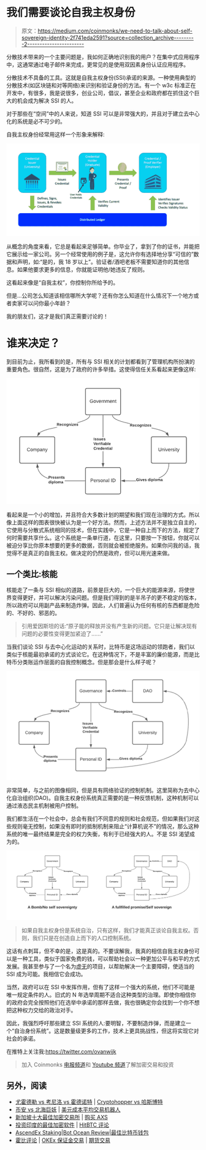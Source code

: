 # 我们需要谈论自我主权身份

> 原文：<https://medium.com/coinmonks/we-need-to-talk-about-self-sovereign-identity-2f741eda2591?source=collection_archive---------2----------------------->

分散技术带来的一个主要问题是，我如何正确地识别我的用户？在集中式应用程序中，这通常通过电子邮件来完成，更常见的是使用双因素身份认证应用程序。

分散技术不具备的工具。这就是自我主权身份(SSI)承诺的来源。一种使用典型的分散技术(如区块链和对等网络)来识别和验证身份的方法。有一个 w3c 标准正在开发中，有很多，我是说很多，创业公司，倡议，甚至企业和政府都在抓住这个巨大的机会成为解决 SSI 的人。

对于那些在“空间”中的人来说，知道 SSI 可以是非常强大的，并且对于建立去中心化的系统是必不可少的。

自我主权身份经常用这样一个形象来解释:

![](img/c39d1a2ccec88b35ff3e882426e527f4.png)

从概念的角度来看，它总是看起来足够简单。你毕业了，拿到了你的证书，并能把它展示给一家公司。另一个经常使用的例子是，这允许你有选择地分享“可信的”数据和声明，如:“是的，我 18 岁以上”。验证者/酒吧老板不需要知道你的其他信息。如果他要求更多的信息，你就能证明他/她违反了规则。

这看起来像是“自我主权”，你控制你所给予的。

但是…公司怎么知道该相信哪所大学呢？还有你怎么知道在什么情况下一个地方或者卖家可以问你最小年龄？

我的朋友们，这才是我们真正需要讨论的！

# 谁来决定？

到目前为止，我所看到的是，所有与 SSI 相关的计划都看到了管理机构所扮演的重要角色。很自然，这是为了政府的许多举措。这使得信任关系看起来更像这样:

![](img/8da075e4930a008b6aeed5ddbd96712e.png)

看起来是一个小的增加，并且符合大多数计划的期望和我们现在治理的方式。所以像上面这样的图表很快被认为是一个好方法。然而，上述方法并不是独立自主的，它使用与分散式系统相同的技术，但在实践中，它是一种自上而下的方法，规定了何时需要共享什么。这个系统是一条单行道，在这里，只要按一下按钮，你就可以被迫分享比你原本想要的更多的数据，否则就会被拒绝服务。如果你问我的话，我觉得不是真正的自我主权。做决定的仍然是政府，但可以用光速来做。

## 一个类比:核能

核能走了一条与 SSI 相似的道路，前景是巨大的，一个巨大的能源来源，将使世界变得更好，并可以解决污染问题。但是我们得到的是半吊子的更不稳定的版本，所以政府可以用副产品来制造炸弹。因此，人们普遍认为任何有核的东西都是危险的、不好的、邪恶的。

> 引用爱因斯坦的话:“原子能的释放并没有产生新的问题。它只是让解决现有问题的必要性变得更加紧迫了……”

当我们谈论 SSI 与去中心化运动的关系时，比特币是这场运动的领跑者，我们以类似于核能最初承诺的方式谈论它。在这种情况下，不是丰富的廉价能源，而是比特币分类账运作层面的自我控制概念。但是那会是什么样子呢？

![](img/f0653fcc7e11eba346bcbbf77f45f797.png)

非常简单，与之前的图像相同，但是具有网络验证的控制机制。这里简称为去中心化自治组织(DAO)。自我主权身份系统真正需要的是一种反馈机制，这种机制可以通过液态民主机制被用户控制。

我们都生活在一个社会中，总会有我们不同意的规则和社会规范，但如果我们对这些规则毫无控制，如果没有即时的抵制机制来阻止“计算机说不”的情况，那么这种系统的唯一最终结果是完全的权力失衡，有利于已经强大的人。不是 SSI 渴望成为的。

![](img/e6b0723f1b55992efba34a98ca1cc577.png)

> 如果自我主权身份是系统自治，只有这样，我们才能真正谈论自我主权。否则，我们只是在创造自上而下的人口控制系统。

这话有点刺耳，但不幸的是，这是真的。不要误解我，我真的相信自我主权身份可以是一种工具，类似于国家免费的钱，可以帮助社会以一种更加公平与和平的方式发展。我甚至参与了一个名为[虚无](https://www.nihilium.io)的项目，以帮助解决一个主要障碍，使适当的 SSI 成为可能。我相信它会成功。

当然，政府可以在 SSI 中发挥作用，但有了这样一个强大的系统，他们不可能是唯一规定条件的人。旧式的 N 年选举周期不适合这种类型的治理。即使你相信你的政府会完全按照他们在选举中承诺的那样去做，我也很确定你会找到一个你不想把这种权力交给的政治对手。

因此，我强烈呼吁那些建立 SSI 系统的人:要明智，不要制造炸弹，而是建立一个“自治身份系统”。这是数量级更多的工作，技术上更具挑战性，但这将实现它对社会的承诺。

在推特上关注我:https://twitter.com/ovanwijk

> 加入 Coinmonks [电报频道](https://t.me/coincodecap)和 [Youtube 频道](https://www.youtube.com/c/coinmonks/videos)了解加密交易和投资

## 另外，阅读

*   [尤霍德勒 vs 考尼洛 vs 霍德诺特](/coinmonks/youhodler-vs-coinloan-vs-hodlnaut-b1050acde55a) | [Cryptohopper vs 哈斯博特](https://blog.coincodecap.com/cryptohopper-vs-haasbot)
*   [币安 vs 北海巨妖](https://blog.coincodecap.com/binance-vs-kraken) | [美元成本平均交易机器人](https://blog.coincodecap.com/pionex-dca-bot)
*   [新加坡十大最佳加密交易所](https://blog.coincodecap.com/crypto-exchange-in-singapore) | [购买 AXS](https://blog.coincodecap.com/buy-axs-token)
*   [投资印度的最佳加密软件](https://blog.coincodecap.com/best-crypto-to-invest-in-india-in-2021) | [HitBTC 评论](/coinmonks/hitbtc-review-c5143c5d53c2)
*   [AscendEx Staking](https://blog.coincodecap.com/ascendex-staking)|[Bot Ocean Review](https://blog.coincodecap.com/bot-ocean-review)|[最佳比特币钱包](https://blog.coincodecap.com/bitcoin-wallets-india)
*   [霍比评论](https://blog.coincodecap.com/huobi-review) | [OKEx 保证金交易](https://blog.coincodecap.com/okex-margin-trading) | [期货交易](https://blog.coincodecap.com/futures-trading)